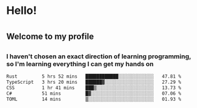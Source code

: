
<h1>Hello!<h1>
<h2>Welcome to my profile<h2>
<h3>I haven't chosen an exact direction of learning programming, so I'm learning everything I can get my hands on</h3>

<!--START_SECTION:waka-->

```txt
Rust         5 hrs 52 mins   ████████████░░░░░░░░░░░░░   47.81 %
TypeScript   3 hrs 20 mins   ██████▓░░░░░░░░░░░░░░░░░░   27.29 %
CSS          1 hr 41 mins    ███▒░░░░░░░░░░░░░░░░░░░░░   13.73 %
C#           51 mins         █▓░░░░░░░░░░░░░░░░░░░░░░░   07.06 %
TOML         14 mins         ▒░░░░░░░░░░░░░░░░░░░░░░░░   01.93 %
```

<!--END_SECTION:waka-->
